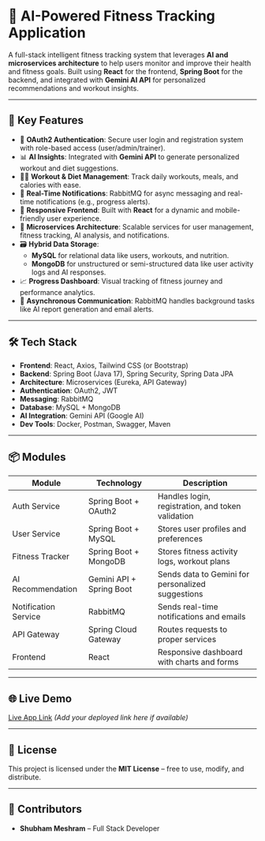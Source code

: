 # 🧠 AI-Powered Fitness Tracking Application

A full-stack intelligent fitness tracking system that leverages **AI and microservices architecture** to help users monitor and improve their health and fitness goals. Built using **React** for the frontend, **Spring Boot** for the backend, and integrated with **Gemini AI API** for personalized recommendations and workout insights.

---

## 🚀 Key Features

- 🔐 **OAuth2 Authentication**: Secure user login and registration system with role-based access (user/admin/trainer).
- 📊 **AI Insights**: Integrated with **Gemini API** to generate personalized workout and diet suggestions.
- 🏋️‍♀️ **Workout & Diet Management**: Track daily workouts, meals, and calories with ease.
- 💬 **Real-Time Notifications**: RabbitMQ for async messaging and real-time notifications (e.g., progress alerts).
- 📱 **Responsive Frontend**: Built with **React** for a dynamic and mobile-friendly user experience.
- 🧩 **Microservices Architecture**: Scalable services for user management, fitness tracking, AI analysis, and notifications.
- 🗃️ **Hybrid Data Storage**:
  - **MySQL** for relational data like users, workouts, and nutrition.
  - **MongoDB** for unstructured or semi-structured data like user activity logs and AI responses.
- 📈 **Progress Dashboard**: Visual tracking of fitness journey and performance analytics.
- 🔄 **Asynchronous Communication**: RabbitMQ handles background tasks like AI report generation and email alerts.

---

## 🛠️ Tech Stack

- **Frontend**: React, Axios, Tailwind CSS (or Bootstrap)
- **Backend**: Spring Boot (Java 17), Spring Security, Spring Data JPA
- **Architecture**: Microservices (Eureka, API Gateway)
- **Authentication**: OAuth2, JWT
- **Messaging**: RabbitMQ
- **Database**: MySQL + MongoDB
- **AI Integration**: Gemini API (Google AI)
- **Dev Tools**: Docker, Postman, Swagger, Maven

---

## 📦 Modules

| Module               | Technology               | Description                                        |
|----------------------|--------------------------|----------------------------------------------------|
| Auth Service         | Spring Boot + OAuth2     | Handles login, registration, and token validation  |
| User Service         | Spring Boot + MySQL      | Stores user profiles and preferences               |
| Fitness Tracker      | Spring Boot + MongoDB    | Stores fitness activity logs, workout plans        |
| AI Recommendation    | Gemini API + Spring Boot | Sends data to Gemini for personalized suggestions  |
| Notification Service | RabbitMQ                 | Sends real-time notifications and emails           |
| API Gateway          | Spring Cloud Gateway     | Routes requests to proper services                 |
| Frontend             | React                    | Responsive dashboard with charts and forms         |

---

## 🌐 Live Demo

[Live App Link](#) *(Add your deployed link here if available)*

---

## 📄 License

This project is licensed under the **MIT License** – free to use, modify, and distribute.

---

## 🙌 Contributors

- **Shubham Meshram** – Full Stack Developer

<!-- Add more contributors here if needed -->
